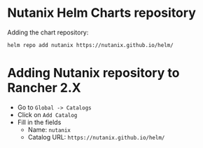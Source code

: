 # Nutanix Helm Charts repository

Adding the chart repository:

```code
helm repo add nutanix https://nutanix.github.io/helm/
```

# Adding Nutanix repository to Rancher 2.X


- Go to `Global -> Catalogs`
- Click on `Add Catalog`
- Fill in the fields
  - Name: `nutanix`
  - Catalog URL: `https://nutanix.github.io/helm/`
